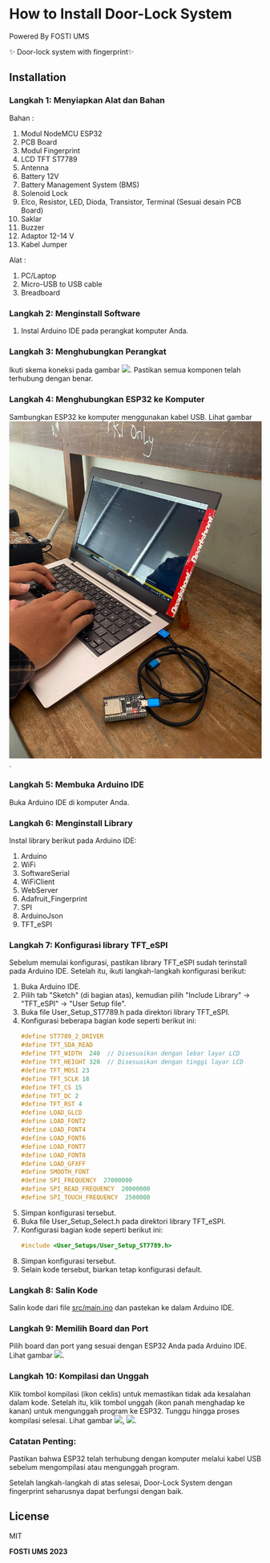 # How to Install Door-Lock System

Powered By FOSTI UMS

✨ Door-lock system with fingerprint✨  

## Installation
### Langkah 1: Menyiapkan Alat dan Bahan
Bahan :
1. Modul NodeMCU ESP32
2. PCB Board
3. Modul Fingerprint
4. LCD TFT ST7789
5. Antenna
6. Battery 12V
7. Battery Management System (BMS)
8. Solenoid Lock
9. Elco, Resistor, LED, Dioda, Transistor, Terminal (Sesuai desain PCB Board)
10. Saklar
11. Buzzer
12. Adaptor 12-14 V
13. Kabel Jumper

Alat :
1. PC/Laptop
2. Micro-USB to USB cable
3. Breadboard

### Langkah 2: Menginstall Software
1. Instal Arduino IDE pada perangkat komputer Anda.

### Langkah 3: Menghubungkan Perangkat
Ikuti skema koneksi pada gambar ![](https://github.com/FOSTI-UMS/esp32-doorlock/blob/main/assets/assembling/assembling.png). Pastikan semua komponen telah terhubung dengan benar.

### Langkah 4: Menghubungkan ESP32 ke Komputer
Sambungkan ESP32 ke komputer menggunakan kabel USB. Lihat gambar ![](https://github.com/FOSTI-UMS/esp32-doorlock/blob/main/assets/assembling/assembling1.jpeg).

### Langkah 5: Membuka Arduino IDE
Buka Arduino IDE di komputer Anda.

### Langkah 6: Menginstall Library
Instal library berikut pada Arduino IDE:
1. Arduino
2. WiFi
3. SoftwareSerial
4. WiFiClient
5. WebServer
6. Adafruit_Fingerprint
7. SPI
8. ArduinoJson
9. TFT_eSPI

### Langkah 7: Konfigurasi library TFT_eSPI
Sebelum memulai konfigurasi, pastikan library TFT_eSPI sudah terinstall pada Arduino IDE. Setelah itu, ikuti langkah-langkah konfigurasi berikut:

1. Buka Arduino IDE.
2. Pilih tab "Sketch" (di bagian atas), kemudian pilih "Include Library" -> "TFT_eSPI" -> "User Setup file".
3. Buka file User_Setup_ST7789.h pada direktori library TFT_eSPI.
4. Konfigurasi beberapa bagian kode seperti berikut ini:
   ```cpp
   #define ST7789_2_DRIVER
   #define TFT_SDA_READ
   #define TFT_WIDTH  240  // Disesuaikan dengan lebar layar LCD
   #define TFT_HEIGHT 320  // Disesuaikan dengan tinggi layar LCD
   #define TFT_MOSI 23
   #define TFT_SCLK 18
   #define TFT_CS 15
   #define TFT_DC 2
   #define TFT_RST 4
   #define LOAD_GLCD
   #define LOAD_FONT2
   #define LOAD_FONT4
   #define LOAD_FONT6
   #define LOAD_FONT7
   #define LOAD_FONT8
   #define LOAD_GFXFF
   #define SMOOTH_FONT
   #define SPI_FREQUENCY  27000000
   #define SPI_READ_FREQUENCY  20000000
   #define SPI_TOUCH_FREQUENCY  2500000
5. Simpan konfigurasi tersebut.
6. Buka file User_Setup_Select.h pada direktori library TFT_eSPI.
7. Konfigurasi bagian kode seperti berikut ini:
   ```cpp
   #include <User_Setups/User_Setup_ST7789.h>
8. Simpan konfigurasi tersebut.
9. Selain kode tersebut, biarkan tetap konfigurasi default.
   
### Langkah 8: Salin Kode
Salin kode dari file [src/main.ino](https://github.com/FOSTI-UMS/esp32-doorlock/blob/main/src/main.ino) dan pastekan ke dalam Arduino IDE.

### Langkah 9: Memilih Board dan Port
Pilih board dan port yang sesuai dengan ESP32 Anda pada Arduino IDE. Lihat gambar ![](https://github.com/FOSTI-UMS/esp32-doorlock/blob/main/assets/install/port.png).

### Langkah 10: Kompilasi dan Unggah
Klik tombol kompilasi (ikon ceklis) untuk memastikan tidak ada kesalahan dalam kode. Setelah itu, klik tombol unggah (ikon panah menghadap ke kanan) untuk mengunggah program ke ESP32. Tunggu hingga proses kompilasi selesai. Lihat gambar ![](https://github.com/FOSTI-UMS/esp32-doorlock/blob/main/assets/install/compile.png), ![](https://github.com/FOSTI-UMS/esp32-doorlock/blob/main/assets/install/waiting.png).

### Catatan Penting:
Pastikan bahwa ESP32 telah terhubung dengan komputer melalui kabel USB sebelum mengompilasi atau mengunggah program.

Setelah langkah-langkah di atas selesai, Door-Lock System dengan fingerprint seharusnya dapat berfungsi dengan baik.

## License
MIT

**FOSTI UMS 2023**


